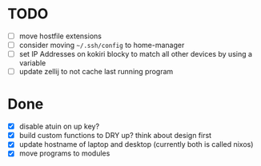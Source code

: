 # TODO

- [ ] move hostfile extensions
- [ ] consider moving `~/.ssh/config` to home-manager
- [ ] set IP Addresses on kokiri blocky to match all other devices by using a variable
- [ ] update zellij to not cache last running program

# Done

- [x] disable atuin on up key?
- [x] build custom functions to DRY up? think about design first
- [x] update hostname of laptop and desktop (currently both is called nixos)
- [x] move programs to modules
